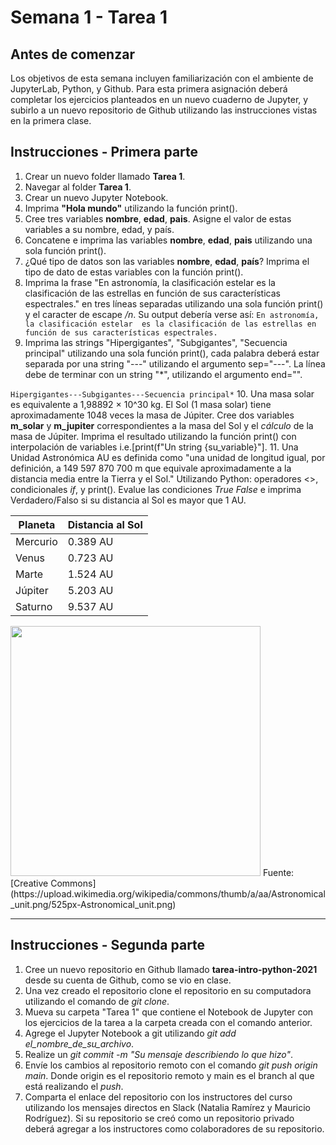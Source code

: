 # Semana 1 - Tarea 1

## Antes de comenzar

Los objetivos de esta semana incluyen familiarización con el ambiente de JupyterLab, Python, y Github. Para esta primera asignación deberá completar los ejercicios planteados en un nuevo cuaderno de Jupyter, y subirlo a un nuevo repositorio de Github utilizando las instrucciones vistas en la primera clase.

## Instrucciones - Primera parte

1. Crear un nuevo folder llamado **Tarea 1**. 
2. Navegar al folder **Tarea 1**.
3. Crear un nuevo Jupyter Notebook.
4. Imprima **"Hola mundo"** utilizando la función print().
5. Cree tres variables **nombre**, **edad**, **pais**. Asigne el valor de estas variables a su nombre, edad, y país.
6. Concatene e imprima las variables **nombre**, **edad**, **pais** utilizando una sola función print().
7. ¿Qué tipo de datos son las variables **nombre**, **edad**, **país**? Imprima el tipo de dato de estas variables con la función print().
8. Imprima la frase "En astronomía, la clasificación estelar es la clasificación de las estrellas en función de sus características espectrales." en tres líneas separadas utilizando una sola función print() y el caracter de escape */n*. Su output debería verse así:
`
En astronomía, la clasificación estelar 
es la clasificación de las estrellas en 
función de sus características espectrales.
`
9. Imprima las strings "Hipergigantes", "Subgigantes", "Secuencia principal" utilizando una sola función print(), cada palabra deberá estar separada por una string "---" utilizando el argumento sep="---". La línea debe de terminar con un string "\*", utilizando el argumento end="".

`
Hipergigantes---Subgigantes---Secuencia principal*
`
10. Una masa solar es equivalente a 1,98892 × 10^30 kg. El Sol (1 masa solar) tiene aproximadamente 1048 veces la masa de Júpiter. Cree dos variables **m_solar** y **m_jupiter** correspondientes a la masa del Sol y el *cálculo* de la masa de Júpiter. Imprima el resultado utilizando la función print() con interpolación de variables i.e.[print(f"Un string {su_variable}"]. 
11. Una Unidad Astronómica AU es definida como "una unidad de longitud igual, por definición, a 149 597 870 700 m que equivale aproximadamente a la distancia media entre la Tierra y el Sol." Utilizando Python: operadores <>, condicionales *if*, y print(). Evalue las condiciones *True False* e imprima Verdadero/Falso si su distancia al Sol es mayor que 1 AU.

| Planeta | Distancia al Sol |
| --- | --- |
| Mercurio | 0.389 AU |
| Venus | 0.723 AU |
| Marte | 1.524 AU |
| Júpiter | 5.203 AU |
| Saturno | 9.537 AU |

<img src="https://upload.wikimedia.org/wikipedia/commons/thumb/a/aa/Astronomical_unit.png/525px-Astronomical_unit.png" width="400">
Fuente: [Creative Commons](https://upload.wikimedia.org/wikipedia/commons/thumb/a/aa/Astronomical_unit.png/525px-Astronomical_unit.png)

---
## Instrucciones - Segunda parte

1. Cree un nuevo repositorio en Github llamado **tarea-intro-python-2021** desde su cuenta de Github, como se vio en clase.
1. Una vez creado el repositorio clone el repositorio en su computadora utilizando el comando de *git clone*.
1. Mueva su carpeta "Tarea 1" que contiene el Notebook de Jupyter con los ejercicios de la tarea a la carpeta creada con el comando anterior.
1. Agrege el Jupyter Notebook a git utilizando *git add el_nombre_de_su_archivo*.
1. Realize un *git commit -m "Su mensaje describiendo lo que hizo"*.
1. Envíe los cambios al repositorio remoto con el comando *git push origin main*. Donde origin es el repositorio remoto y main es el branch al que está realizando el *push*.
1. Comparta el enlace del repositorio con los instructores del curso utilizando los mensajes directos en Slack (Natalia Ramírez y Mauricio Rodríguez). Si su repositorio se creó como un repositorio privado deberá agregar a los instructores como colaboradores de su repositorio.